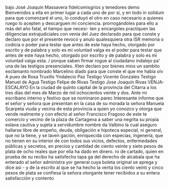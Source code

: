 bajo José Joaquín Massavera fidelcomisgrios y tenedores demo
Bienvenidos a ella en primer lugar a cada uno de por sí, y en todo in solidum para que comenzaré el uno, lo conduyó el otro en caso necesario a quienes ruego lo acepten y descarguen mi conciencia.
prorrogándoles para ello a más del año fatal, el tiempo que necesi- ten y encargoles practiquen las diligencias extrajudiciales con venia del Juez declarado para que conste
y declaro que por el presente revocó y anulo qualesquiera otra
ISR memoria o codicia o poder para testar que antes de este haya
hecho, otorgado por escrito y de palabra y solo es mi voluntad valga
es el poder para testar que antes de este haya hecho, otorgado por
escrito y de palabra y solo es mi voluntad valga
esta. / porque saben firmar rogue al ciudadano indalejo pa' una de las testigos presenciales. Xten declaro por bienes mios un sambito exclamanto nombrado Marcelino diado para que conste el que me había olv
A pueo de Rosa Truxillo Yndalecio Paz
Testigo Vicente Gonzales
Testigo Manuel de Agua
Testigo Felipe de Rivas
Testigo Jose Joaquín Rivas
VENJA-ESCALAYO
En la ciudad de quinto capital de la provincia del Citarra a los tres días del mes de Marzo de mil ochocientos veinte y dos. Ante mi escribano interno y festivo que se nominaron parec
Interesante informe que el señor y señora que presentan en la casa de su morada la señora Manuela Scarpeta viuda y vecina de esta provincia a quien yo conozco y otorga que vende realmente y con efecto al señor Francisco Fragoso de este
te comercio y vecino de la plaza de Cartagena a saber una negrita su propia eslava cautiva y sujeta a servidumbre nombre da Valbino la cual aseguro hallarse libre de empeño, deuda, obligación e hipoteca especial, ni general, que no la tiene, y se laven
gación, enriquecida con especias, ingenería, que no tienen en su interior de con todos sus vicios, defectos, enfermedades públicas y secretos, en precios y cantidad de ciento veinte y siete pesos de plata de ocho reales que por ella ha dado en dinero.
ro de cartado, quien en prueba de su recibo ha satisfecho tapa
ga del derecho de alcabala que ha enterado al señor administra
yor general cuya boleta original se aprega y dice así - y de
la escrito al que se ha hecho la venta
los ciento veinti y cinco pesos de plata se confiesa la señora
otorgante tener recibidos a su entera satisfacción y contento
